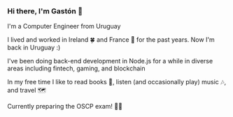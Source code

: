 ### Hi there, I'm Gastón 👋

I'm a Computer Engineer from Uruguay

I lived and worked in Ireland 🍀 and France 🥖 for the past years. Now I'm back in Uruguay :)

I've been doing back-end development in Node.js for a while in diverse areas including fintech, gaming, and blockchain

In my free time I like to read books 📖, listen (and occasionally play) music 🎶, and travel 🗺️

Currently preparing the OSCP exam! 👨‍💻
